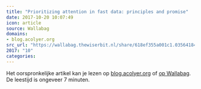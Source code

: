 ```yaml
---
title: "Prioritizing attention in fast data: principles and promise"
date: 2017-10-20 10:07:49
icon: article
source: Wallabag
domains:
- blog.acolyer.org
src_url: "https://wallabag.thewiserbit.nl/share/618ef355a001c1.03564184"
2017: "10"
categories:
---
```

Het oorspronkelijke artikel kan je lezen op [blog.acolyer.org](https://blog.acolyer.org/2017/01/19/prioritizing-attention-in-fast-data-principles-and-promise/) of [op Wallabag](https://wallabag.thewiserbit.nl/share/618ef355a001c1.03564184). De leestijd is ongeveer 7 minuten.